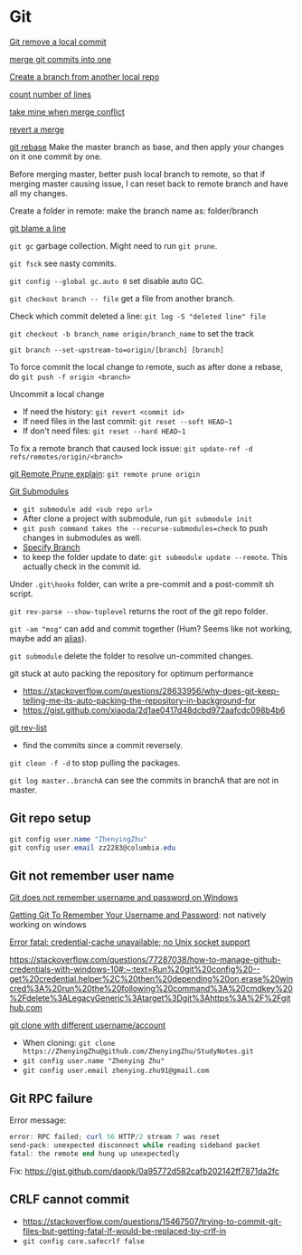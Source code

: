 # Git

[Git remove a local commit](http://stackoverflow.com/questions/5097456/throw-away-local-commits-in-git)

[merge git commits into one](http://gitready.com/advanced/2009/02/10/squashing-commits-with-rebase.html)

[Create a branch from another local repo](http://stackoverflow.com/questions/10603671/git-how-to-add-a-local-repo-and-treat-it-as-a-remote-one)

[count number of lines](http://stackoverflow.com/questions/26881441/can-you-get-the-number-of-lines-of-code-from-a-github-repository)

[take mine when merge conflict](https://stackoverflow.com/questions/914939/simple-tool-to-accept-theirs-or-accept-mine-on-a-whole-file-using-git)

[revert a merge](https://stackoverflow.com/questions/7099833/how-to-revert-a-merge-commit-thats-already-pushed-to-remote-branch)

[git rebase](https://git-scm.com/book/en/v2/Git-Branching-Rebasing)
Make the master branch as base, and then apply your changes on it one commit by one.

Before merging master, better push local branch to remote, so that if merging master causing issue, I can reset back to remote branch and have all my changes.

Create a folder in remote: make the branch name as: folder/branch

[git blame a line](https://stackoverflow.com/questions/13692072/git-blame-committed-line)

`git gc` garbage collection. Might need to run `git prune`.

`git fsck` see nasty commits.

`git config --global gc.auto 0` set disable auto GC.

`git checkout branch -- file` get a file from another branch.

Check which commit deleted a line: `git log -S "deleted line" file`

`git checkout -b branch_name origin/branch_name` to set the track

`git branch --set-upstream-to=origin/[branch] [branch]`

To force commit the local change to remote, such as after done a rebase, do `git push -f origin <branch>`

Uncommit a local change

- If need the history: `git revert <commit id>`
- If need files in the last commit: `git reset --soft HEAD~1`
- If don't need files: `git reset --hard HEAD~1`

To fix a remote branch that caused lock issue: `git update-ref -d refs/remotes/origin/<branch>`

[git Remote Prune explain](https://betterprogramming.pub/git-cleanup-git-remote-prune-explained-679fadc53ba7): `git remote prune origin`

[Git Submodules](https://git-scm.com/book/en/v2/Git-Tools-Submodules)

- `git submodule add <sub repo url>`
- After clone a project with submodule, run `git submodule init`
- `git push command takes the --recurse-submodules=check` to push changes in submodules as well.
- [Specify Branch](https://stackoverflow.com/questions/1777854/how-can-i-specify-a-branch-tag-when-adding-a-git-submodule#:~:text=git%20submodule%20add%20-b%20is%20not%20some%20magically,commit%20of%20a%20specified%20branch%20before%20populating%20it.)
- to keep the folder update to date: `git submodule update --remote`. This actually check in the commit id.

Under `.git\hooks` folder, can write a pre-commit and a post-commit sh script.

`git rev-parse --show-toplevel` returns the root of the git repo folder.

`git -am "msg"` can add and commit together (Hum? Seems like not working, maybe add an [alias](https://stackoverflow.com/questions/2419249/how-can-i-stage-and-commit-all-files-including-newly-added-files-using-a-singl)).

`git submodule` delete the folder to resolve un-commited changes.

git stuck at auto packing the repository for optimum performance

- <https://stackoverflow.com/questions/28633956/why-does-git-keep-telling-me-its-auto-packing-the-repository-in-background-for>
- <https://gist.github.com/xiaoda/2d1ae0417d48dcbd972aafcdc098b4b6>

[git rev-list](https://git-scm.com/docs/git-rev-list)

- find the commits since a commit reversely.

`git clean -f -d` to stop pulling the packages.

`git log master..branchA` can see the commits in branchA that are not in master.

## Git repo setup

```powershell
git config user.name "ZhenyingZhu"
git config user.email zz2283@columbia.edu
```

## Git not remember user name

[Git does not remember username and password on Windows](https://snede.net/git-does-not-remember-username-password/#:~:text=Git%20does%20not%20remember%20username%20and%20password%20on,%E2%80%9Crun%20command%E2%80%9D%20and%20open%20the%20key%20manager%20)

[Getting Git To Remember Your Username and Password](https://xp-dev.com/docs/user-guide/repositories/remember-username-password.html#:~:text=To%20get%20your%20Git%20client%20to%20remember%20your,you%20can%20do%20so%20by%20specifying%20a%20--timeout%3D%3A): not natively working on windows

[Error fatal: credential-cache unavailable; no Unix socket support](https://stackoverflow.com/questions/67951554/error-fatal-credential-cache-unavailable-no-unix-socket-support)

<https://stackoverflow.com/questions/77287038/how-to-manage-github-credentials-with-windows-10#:~:text=Run%20git%20config%20--get%20credential.helper%2C%20then%20depending%20on,erase%20wincred%3A%20run%20the%20following%20command%3A%20cmdkey%20%2Fdelete%3ALegacyGeneric%3Atarget%3Dgit%3Ahttps%3A%2F%2Fgithub.com>

[git clone with different username/account](https://stackoverflow.com/questions/39644366/git-clone-with-different-username-account)

- When cloning: `git clone https://ZhenyingZhu@github.com/ZhenyingZhu/StudyNotes.git`
- `git config user.name "Zhenying Zhu"`
- `git config user.email zhenying.zhu91@gmail.com`

## Git RPC failure

Error message:

```powershell
error: RPC failed; curl 56 HTTP/2 stream 7 was reset
send-pack: unexpected disconnect while reading sideband packet
fatal: the remote end hung up unexpectedly
```

Fix: <https://gist.github.com/daopk/0a95772d582cafb202142ff7871da2fc>

## CRLF cannot commit

- <https://stackoverflow.com/questions/15467507/trying-to-commit-git-files-but-getting-fatal-lf-would-be-replaced-by-crlf-in>
- `git config core.safecrlf false`
